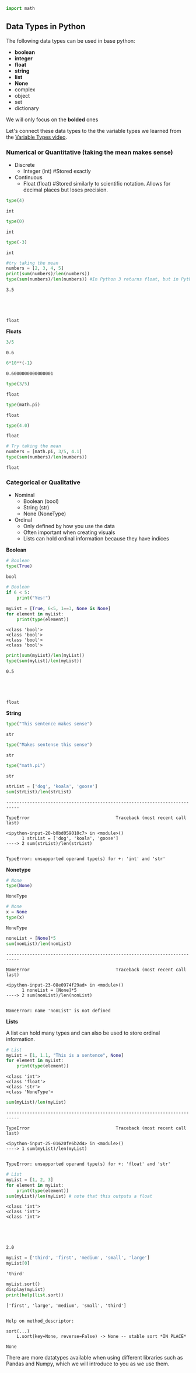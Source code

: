 

```python
import math
```

## Data Types in Python 

The following data types can be used in base python:
* **boolean**
* **integer**
* **float**
* **string**
* **list**
* **None**
* complex
* object
* set
* dictionary

We will only focus on the **bolded** ones

Let's connect these data types to the the variable types we learned from the [Variable Types video](https://www.coursera.org/learn/understanding-visualization-data/lecture/iDodZ/variable-types).

###  Numerical or Quantitative (taking the mean makes sense)
* Discrete
    * Integer (int) #Stored exactly
* Continuous
    * Float (float) #Stored similarly to scientific notation. Allows for decimal places but loses precision.


```python
type(4)
```




    int




```python
type(0)
```




    int




```python
type(-3)
```




    int




```python
#try taking the mean
numbers = [2, 3, 4, 5]
print(sum(numbers)/len(numbers))
type(sum(numbers)/len(numbers)) #In Python 3 returns float, but in Python 2 would return int
```

    3.5





    float



**Floats**


```python
3/5
```




    0.6




```python
6*10**(-1)
```




    0.6000000000000001




```python
type(3/5)
```




    float




```python
type(math.pi)
```




    float




```python
type(4.0)
```




    float




```python
# Try taking the mean
numbers = [math.pi, 3/5, 4.1]
type(sum(numbers)/len(numbers))
```




    float



### Categorical or Qualitative
* Nominal
    * Boolean (bool)
    * String (str)
    * None (NoneType)
* Ordinal
    * Only defined by how you use the data
    * Often important when creating visuals
    * Lists can hold ordinal information because they have indices

**Boolean**


```python
# Boolean
type(True)
```




    bool




```python
# Boolean
if 6 < 5:
    print("Yes!")
```


```python
myList = [True, 6<5, 1==3, None is None]
for element in myList:
    print(type(element))
```

    <class 'bool'>
    <class 'bool'>
    <class 'bool'>
    <class 'bool'>



```python
print(sum(myList)/len(myList))
type(sum(myList)/len(myList))
```

    0.5





    float



**String**


```python
type("This sentence makes sense")
```




    str




```python
type("Makes sentense this sense")
```




    str




```python
type("math.pi")
```




    str




```python
strList = ['dog', 'koala', 'goose']
sum(strList)/len(strList)
```


    ---------------------------------------------------------------------------

    TypeError                                 Traceback (most recent call last)

    <ipython-input-20-b0bd059010c7> in <module>()
          1 strList = ['dog', 'koala', 'goose']
    ----> 2 sum(strList)/len(strList)
    

    TypeError: unsupported operand type(s) for +: 'int' and 'str'


**Nonetype**


```python
# None
type(None)
```




    NoneType




```python
# None
x = None
type(x)
```




    NoneType




```python
noneList = [None]*5
sum(nonList)/len(nonList)
```


    ---------------------------------------------------------------------------

    NameError                                 Traceback (most recent call last)

    <ipython-input-23-08e0974f29ad> in <module>()
          1 noneList = [None]*5
    ----> 2 sum(nonList)/len(nonList)
    

    NameError: name 'nonList' is not defined


**Lists**

A list can hold many types and can also be used to store ordinal information.


```python
# List
myList = [1, 1.1, "This is a sentence", None]
for element in myList:
    print(type(element))
```

    <class 'int'>
    <class 'float'>
    <class 'str'>
    <class 'NoneType'>



```python
sum(myList)/len(myList)
```


    ---------------------------------------------------------------------------

    TypeError                                 Traceback (most recent call last)

    <ipython-input-25-01620fe6b2d4> in <module>()
    ----> 1 sum(myList)/len(myList)
    

    TypeError: unsupported operand type(s) for +: 'float' and 'str'



```python
# List
myList = [1, 2, 3]
for element in myList:
    print(type(element))
sum(myList)/len(myList) # note that this outputs a float
```

    <class 'int'>
    <class 'int'>
    <class 'int'>





    2.0




```python
myList = ['third', 'first', 'medium', 'small', 'large']
myList[0]
```




    'third'




```python
myList.sort()
display(myList)
print(help(list.sort))
```


    ['first', 'large', 'medium', 'small', 'third']


    Help on method_descriptor:
    
    sort(...)
        L.sort(key=None, reverse=False) -> None -- stable sort *IN PLACE*
    
    None


There are more datatypes available when using different libraries such as Pandas and Numpy, which we will introduce to you as we use them.
